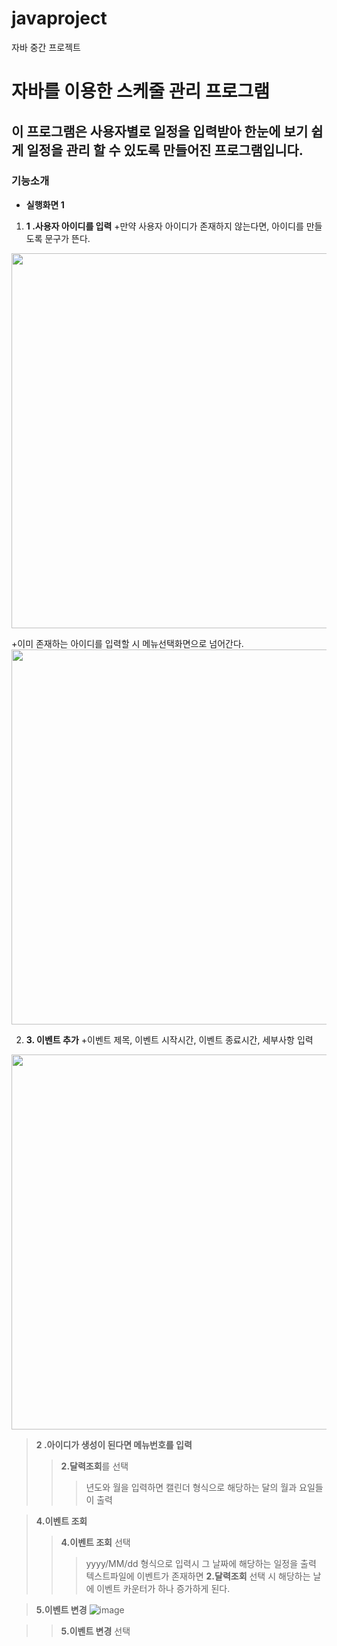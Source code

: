 # javaproject
자바 중간 프로젝트

# 자바를 이용한 스케줄 관리 프로그램

이 프로그램은 사용자별로 일정을 입력받아 한눈에 보기 쉽게 일정을 관리 할 수 있도록 만들어진 프로그램입니다.
-----------
### 기능소개
+ **실행화면 1**

1. **1 .사용자 아이디를 입력**
+만약 사용자 아이디가 존재하지 않는다면, 아이디를 만들도록 문구가 뜬다.
<img src = "https://github.com/user-attachments/assets/4a301475-8f44-491d-87ee-feec0f48ccfd" width = "1000" height="600"/>


+이미 존재하는 아이디를 입력할 시 메뉴선택화면으로 넘어간다.
<img src = "https://github.com/user-attachments/assets/a745e6e1-9ee6-4dc1-92c1-e1e816f25afc" width = "1000" height="600"/>


2. **3. 이벤트 추가**
+이벤트 제목, 이벤트 시작시간, 이벤트 종료시간, 세부사항 입력
<img src = "https://github.com/user-attachments/assets/1ade8339-2bf4-4b03-a8f6-b453c4162427" width = "1000" height="600"/>







> **2 .아이디가 생성이 된다면 메뉴번호를 입력**
> > **2.달력조회**를 선택
> > >년도와 월을 입력하면 캘린더 형식으로 해당하는 달의 월과 요일들이 출력





> **4.이벤트 조회**
> >**4.이벤트 조회** 선택
> > >yyyy/MM/dd 형식으로 입력시 그 날짜에 해당하는 일정을 출력
> > > 텍스트파일에 이벤트가 존재하면  **2.달력조회** 선택 시 해당하는 날에 이벤트 카운터가 하나 증가하게 된다.


> **5.이벤트 변경**
![image](https://github.com/user-attachments/assets/f6c523ac-7aa3-4408-9101-07f71f86514f)



> >**5.이벤트 변경** 선택
> > >



